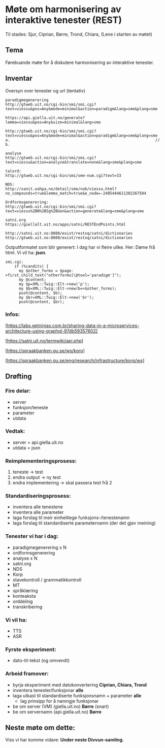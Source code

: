 # Møte om harmonisering av interaktive tenester (REST)

Til stades: Sjur, Ciprian, Børre, Trond, Chiara, (Lene i starten av møtet)

## Tema

Førebuande møte for å diskutere harmonisering av interaktive tenester.

## Inventar

Oversyn over tenester og url (tentativ)

```
paradigmegenerering
http://gtweb.uit.no/cgi-bin/smi/smi.cgi?text=viessu&pos=Any&mode=minimal&action=paradigm&lang=sme&plang=sme

https://api.giella.uit.no/generate?lemma=viessu&pos=Any&size=minimal&lang=sme

http://gtweb.uit.no/cgi-bin/smi/smi.cgi?text=viessu&pos=Any&mode=minimal&action=paradigm&lang=sme&plang=sme
a.                                                                //  b.

analyse
http://gtweb.uit.no/cgi-bin/smi/smi.cgi?text=viessu&action=analyze&translate=none&lang=sme&plang=sme

talord:
http://gtweb.uit.no/cgi-bin/smi/sme-num.cgi?text=33

NDS:
http://sanit.oahpa.no/detail/sme/nob/viessu.html?no_compounds=true&lemma_match=true&e_node=-2405444611202267504

Ordformsgenerering:
http://gtweb.uit.no/cgi-bin/smi/smi.cgi?text=viessu%2BN%2BSg%2BGen&action=generate&lang=sme&plang=sme

satni.org
https://giellalt.uit.no/apps/satni/RESTEndPoints.html

http://satni.uit.no:8080/exist/restxq/satni/dictionaries
http://gtweb.uit.no:8080/exist/restxq/satni/dictionaries
```

Outputformatet som blir generert: I dag har vi fleire ulike. 
Her: Døme frå html. Vi vil ha: **json**.

```
smi.cgi:
    if (%candits) {
      my $other_forms = $page->first_child_text("otherforms[\@tool='paradigm']");
      my @content;
      my $p=XML::Twig::Elt->new('p');
      my $b=XML::Twig::Elt->new(b=>$other_forms);
      push(@content, $b);
      my $br=XML::Twig::Elt->new('br');
      push(@content, $br);
```

### Infos:

[https://labs.getninjas.com.br/sharing-data-in-a-microservices-architecture-using-graphql-97db59357602]

[https://satni.uit.no/termwiki/api.php]

[https://spraakbanken.gu.se/ws/korp]

[https://spraakbanken.gu.se/eng/research/infrastructure/korp/ws]

## Drøfting

### Fire delar:
* server
* funksjon/teneste
* parameter
* utdata

### Vedtak:
* server = api.giella.uit.no
* utdata = json

### Reimplementeringsprosess:

1. teneste -> test
1. endra output -> ny test
1. endra implementering -> skal passera test frå 2

### Standardiseringsprosess:
* inventera alle tenestene
* inventera alle parameter
* laga forslag til meir einheitlege funksjons-/tenestenamn
* laga forslag til standardiserte parameternamn (der det gjev meining)

### Tenester vi har i dag:
* paradigmegenerering x N
* ordformsgenerering
* analyse x N
* satni.org
* NDS
* Korp
* stavekontroll / grammatikkontroll
* MT
* språklæring
* konteaksta
* orddeling
* transkribering

### Vi vil ha:
* TTS
* ASR

### Fyrste eksperiment:
* dato-til-tekst (og omvendt)

### Arbeid framover:
* byrja eksperiment med datokonvertering **Ciprian, Chiara, Trond** 
* inventera tenester/funksjonar **alle**
* laga utkast til standardiserte funksjonsnamn + parameter **alle**
    - lag prinsipp for å namngje funksjonar
* be om server (VM) (giella.uit.no) **Børre** (snart)
* be om servernamn (api.giella.uit.no) **Børre**

## Neste møte om dette:

Viss vi har komme vidare: **Under neste Divvun-samling.**
